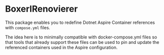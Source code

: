 # BoxerlRenovierer

This package enables you to redefine Dotnet Aspire Container references with
`compose.yml` files.

The idea here is to minimally compatible with docker-compose.yml files so
that tools that already support these files can be used to
pin and update the referenced containers used in the Aspire configuration.

